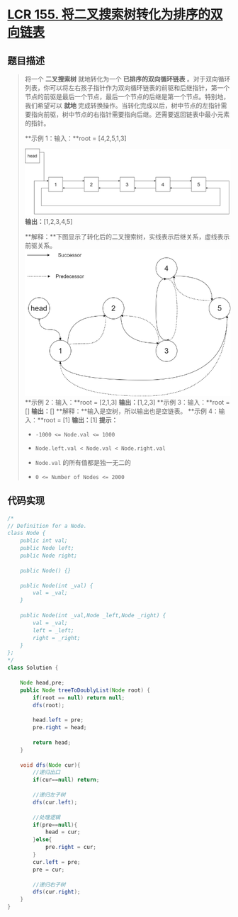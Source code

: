 # [LCR 155. 将二叉搜索树转化为排序的双向链表](https://leetcode.cn/problems/er-cha-sou-suo-shu-yu-shuang-xiang-lian-biao-lcof/)

## 题目描述

> 将一个 **二叉搜索树** 就地转化为一个 **已排序的双向循环链表** 。对于双向循环列表，你可以将左右孩子指针作为双向循环链表的前驱和后继指针，第一个节点的前驱是最后一个节点，最后一个节点的后继是第一个节点。特别地，我们希望可以 **就地** 完成转换操作。当转化完成以后，树中节点的左指针需要指向前驱，树中节点的右指针需要指向后继。还需要返回链表中最小元素的指针。 
>
> **示例 1：输入：**root = [4,2,5,1,3] 
>
> ![img](assets/1758200080923-68da7867-83c2-412d-85e4-b633ca6ab00d.png)**输出：**[1,2,3,4,5] 
>
> **解释：**下图显示了转化后的二叉搜索树，实线表示后继关系，虚线表示前驱关系。 ![img](assets/1758200080983-1dc23faa-2782-4d03-822f-0a783878f1f2.png)**示例 2：输入：**root = [2,1,3] **输出：**[1,2,3] **示例 3：输入：**root = [] **输出：**[] **解释：**输入是空树，所以输出也是空链表。 **示例 4：输入：**root = [1] **输出：**[1]  **提示：** 	
>
> - `-1000 <= Node.val <= 1000`
>
>  	
>
> - `Node.left.val < Node.val < Node.right.val`
>
>  	
>
> - `Node.val` 的所有值都是独一无二的
>
>  	
>
> - `0 <= Number of Nodes <= 2000`

## 代码实现

```java
/*
// Definition for a Node.
class Node {
    public int val;
    public Node left;
    public Node right;

    public Node() {}

    public Node(int _val) {
        val = _val;
    }

    public Node(int _val,Node _left,Node _right) {
        val = _val;
        left = _left;
        right = _right;
    }
};
*/
class Solution {

    Node head,pre;
    public Node treeToDoublyList(Node root) {
        if(root == null) return null;
        dfs(root);

        head.left = pre;
        pre.right = head;

        return head;
    }

    void dfs(Node cur){
        //递归出口
        if(cur==null) return;

        //递归左子树
        dfs(cur.left);

        //处理逻辑
        if(pre==null){
            head = cur;
        }else{
            pre.right = cur;
        }
        cur.left = pre;
        pre = cur;

        //递归右子树
        dfs(cur.right);
    }
}
```

